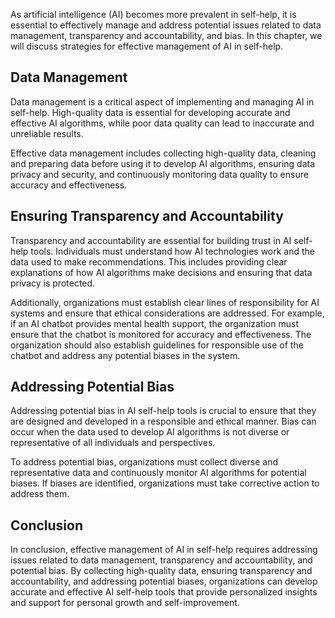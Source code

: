 
As artificial intelligence (AI) becomes more prevalent in self-help, it is essential to effectively manage and address potential issues related to data management, transparency and accountability, and bias. In this chapter, we will discuss strategies for effective management of AI in self-help.

Data Management
---------------

Data management is a critical aspect of implementing and managing AI in self-help. High-quality data is essential for developing accurate and effective AI algorithms, while poor data quality can lead to inaccurate and unreliable results.

Effective data management includes collecting high-quality data, cleaning and preparing data before using it to develop AI algorithms, ensuring data privacy and security, and continuously monitoring data quality to ensure accuracy and effectiveness.

Ensuring Transparency and Accountability
----------------------------------------

Transparency and accountability are essential for building trust in AI self-help tools. Individuals must understand how AI technologies work and the data used to make recommendations. This includes providing clear explanations of how AI algorithms make decisions and ensuring that data privacy is protected.

Additionally, organizations must establish clear lines of responsibility for AI systems and ensure that ethical considerations are addressed. For example, if an AI chatbot provides mental health support, the organization must ensure that the chatbot is monitored for accuracy and effectiveness. The organization should also establish guidelines for responsible use of the chatbot and address any potential biases in the system.

Addressing Potential Bias
-------------------------

Addressing potential bias in AI self-help tools is crucial to ensure that they are designed and developed in a responsible and ethical manner. Bias can occur when the data used to develop AI algorithms is not diverse or representative of all individuals and perspectives.

To address potential bias, organizations must collect diverse and representative data and continuously monitor AI algorithms for potential biases. If biases are identified, organizations must take corrective action to address them.

Conclusion
----------

In conclusion, effective management of AI in self-help requires addressing issues related to data management, transparency and accountability, and potential bias. By collecting high-quality data, ensuring transparency and accountability, and addressing potential biases, organizations can develop accurate and effective AI self-help tools that provide personalized insights and support for personal growth and self-improvement.

